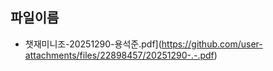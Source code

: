 ## 파일이름
- 챗재미니조-20251290-용석준.pdf](https://github.com/user-attachments/files/22898457/20251290-.-.pdf)

